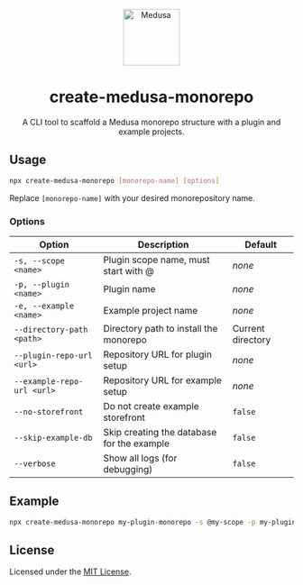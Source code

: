 <p align="center">
  <a href="https://www.medusajs.com">
    <img alt="Medusa" src="https://user-images.githubusercontent.com/7554214/153162406-bf8fd16f-aa98-4604-b87b-e13ab4baf604.png" width="100" />
  </a>
</p>
<h1 align="center">
  create-medusa-monorepo
</h1>

<p align="center">
  A CLI tool to scaffold a Medusa monorepo structure with a plugin and example projects.
</p>

## Usage

```bash
npx create-medusa-monorepo [monorepo-name] [options]
```

Replace `[monorepo-name]` with your desired monorepository name.

### Options

| Option                     | Description                                | Default           |
| -------------------------- | ------------------------------------------ | ----------------- |
| `-s, --scope <name>`       | Plugin scope name, must start with @       | _none_            |
| `-p, --plugin <name>`      | Plugin name                                | _none_            |
| `-e, --example <name>`     | Example project name                       | _none_            |
| `--directory-path <path>`  | Directory path to install the monorepo     | Current directory |
| `--plugin-repo-url <url>`  | Repository URL for plugin setup            | _none_            |
| `--example-repo-url <url>` | Repository URL for example setup           | _none_            |
| `--no-storefront`          | Do not create example storefront           | `false`           |
| `--skip-example-db`        | Skip creating the database for the example | `false`           |
| `--verbose`                | Show all logs (for debugging)              | `false`           |

## Example

```bash
npx create-medusa-monorepo my-plugin-monorepo -s @my-scope -p my-plugin -e my-plugin-example
```

## License

Licensed under the [MIT License](LICENSE).